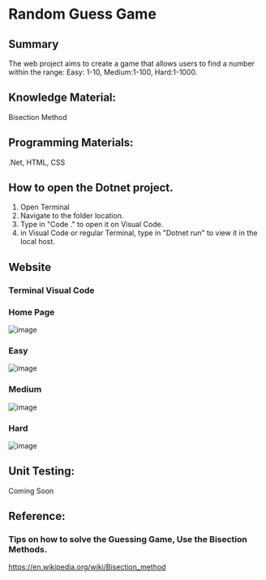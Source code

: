 # Random Guess Game
## Summary
The web project aims to create a game that allows users to find a number within the range: Easy: 1-10, Medium:1-100, Hard:1-1000.

## Knowledge Material:
Bisection Method

## Programming Materials:
.Net, HTML, CSS

## How to open the Dotnet project.
  1. Open Terminal
  2. Navigate to the folder location.
  3. Type in "Code ." to open it on Visual Code.
  4. in Visual Code or regular Terminal, type in "Dotnet run" to view it in the local host.

## Website
### Terminal Visual Code

### Home Page

![image](https://github.com/user-attachments/assets/46c9034c-652e-459d-a4a3-ed9735a3fb1d)

### Easy
![image](https://github.com/user-attachments/assets/8d4e0e5e-d4a2-425b-8d94-95ed70c98937)

### Medium
![image](https://github.com/user-attachments/assets/78b978ea-a1f5-41ca-837e-9c3623626014)

### Hard
![image](https://github.com/user-attachments/assets/1414d15a-2534-4737-90c8-8ee02c95f8b1)

## Unit Testing:
Coming Soon


## Reference: 
### Tips on how to solve the Guessing Game, Use the Bisection Methods.
https://en.wikipedia.org/wiki/Bisection_method
